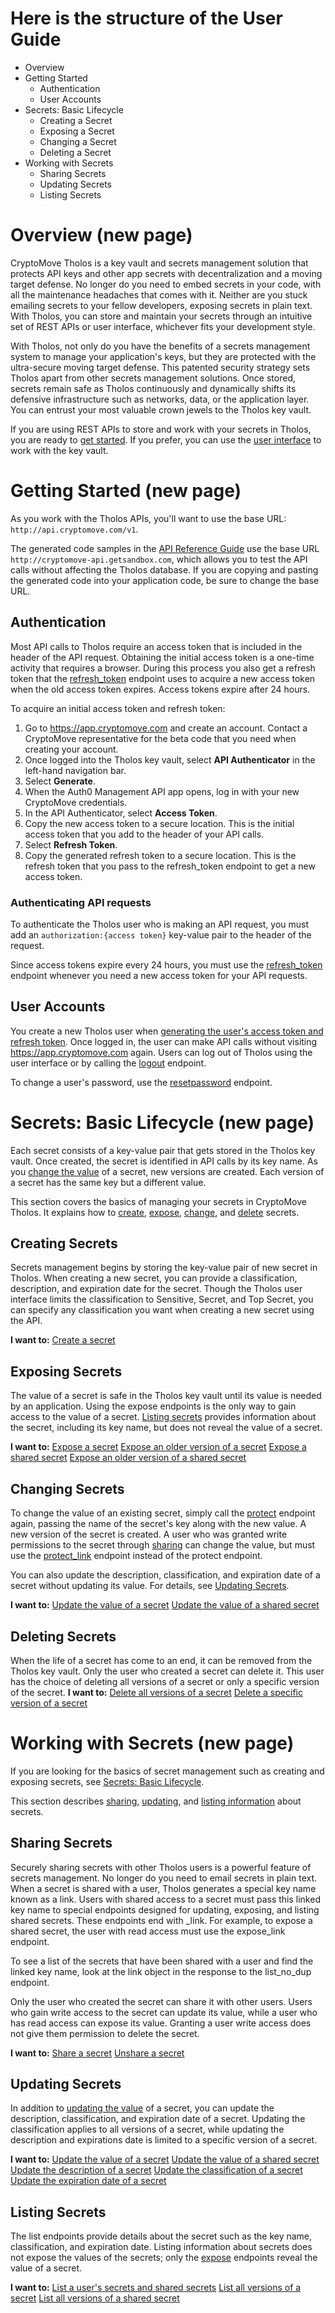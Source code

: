 # Here is the structure of the User Guide
* Overview
* Getting Started
  * Authentication
  * User Accounts
* Secrets: Basic Lifecycle
  * Creating a Secret
  * Exposing a Secret
  * Changing a Secret
  * Deleting a Secret
* Working with Secrets
  * Sharing Secrets
  * Updating Secrets
  * Listing Secrets

# Overview (new page)
CryptoMove Tholos is a key vault and secrets management solution that protects API keys and other app secrets with decentralization and a moving target defense. No longer do you need to embed secrets in your code, with all the maintenance headaches that comes with it. Neither are you stuck emailing secrets to your fellow developers, exposing secrets in plain text. With Tholos, you can store and maintain your secrets through an intuitive set of REST APIs or user interface, whichever fits your development style. 

With Tholos, not only do you have the benefits of a secrets management system to manage your application's keys, but they are protected with the ultra-secure moving target defense. This patented security strategy sets Tholos apart from other secrets management solutions. Once stored, secrets remain safe as Tholos continuously and dynamically shifts its defensive infrastructure such as networks, data, or the application layer. You can entrust your most valuable crown jewels to the Tholos key vault.

If you are using REST APIs to store and work with your secrets in Tholos, you are ready to [get started](https://docs.cryptomove.com/docs/getting-started). If you prefer, you can use the [user interface](https://app.cryptomove.com) to work with the key vault.

# Getting Started (new page)
As you work with the Tholos APIs, you'll want to use the base URL: `http://api.cryptomove.com/v1`. 

The generated code samples in the [API Reference Guide](https://docs.cryptomove.com/reference) use the base URL `http://cryptomove-api.getsandbox.com`, which allows you to test the API calls without affecting the Tholos database. If you are copying and pasting the generated code into your application code, be sure to change the base URL.


## Authentication
Most API calls to Tholos require an access token that is included in the header of the API request. Obtaining the initial access token is a one-time activity that requires a browser. During this process you also get a refresh token that the [refresh_token](https://docs.cryptomove.com/reference#post_user-refresh-token) endpoint uses to acquire a new access token when the old access token expires. Access tokens expire after 24 hours.

To acquire an initial access token and refresh token:
1. Go to https://app.cryptomove.com and create an account. Contact a CryptoMove representative for the beta code that you need when creating your account. 
2. Once logged into the Tholos key vault, select **API Authenticator** in the left-hand navigation bar.
3. Select **Generate**.
4. When the Auth0 Management API app opens, log in with your new CryptoMove credentials.
5. In the API Authenticator, select **Access Token**.
6. Copy the new access token to a secure location. This is the initial access token that you add to the header of your API calls.
7. Select **Refresh Token**.
8. Copy the generated refresh token to a secure location. This is the refresh token that you pass to the refresh_token endpoint to get a new access token.

### Authenticating API requests
To authenticate the Tholos user who is making an API request, you must add an `authorization:{access token}` key-value pair to the header of the request. 

Since access tokens expire every 24 hours, you must use the [refresh_token](https://docs.cryptomove.com/reference#post_user-refresh-token) endpoint whenever you need a new access token for your API requests. 

## User Accounts
You create a new Tholos user when [generating the user's access token and refresh token](https://docs.cryptomove.com/docs/authentication). Once logged in, the user can make API calls without visiting https://app.cryptomove.com again. Users can log out of Tholos using the user interface or by calling the [logout](https://docs.cryptomove.com/reference#post_user-logout) endpoint. 

To change a user's password, use the [resetpassword](https://docs.cryptomove.com/reference#post_user-resetpassword) endpoint.

# Secrets: Basic Lifecycle (new page)
Each secret consists of a key-value pair that gets stored in the Tholos key vault. Once created, the secret is identified in API calls by its key name. As you [change the value](https://docs.cryptomove.com/docs/changing-secrets) of a secret, new versions are created. Each version of a secret has the same key but a different value.

This section covers the basics of managing your secrets in CryptoMove Tholos. It explains how to [create](https://docs.cryptomove.com/docs/creating-secrets), [expose](https://docs.cryptomove.com/docs/exposing-secrets), [change](https://docs.cryptomove.com/docs/changing-secrets), and [delete](https://docs.cryptomove.com/docs/deleting-secrets) secrets. 

## Creating Secrets
Secrets management begins by storing the key-value pair of new secret in Tholos. When creating a new secret, you can provide a classification, description, and expiration date for the secret. Though the Tholos user interface limits the classification to Sensitive, Secret, and Top Secret, you can specify any classification you want when creating a new secret using the API.  

**I want to:**
[Create a secret](https://docs.cryptomove.com/reference#post_user-secret-protect)

## Exposing Secrets
The value of a secret is safe in the Tholos key vault until its value is needed by an application. Using the expose endpoints is the only way to gain access to the value of a secret. [Listing secrets](https://docs.cryptomove.com/docs/listing-secrets) provides information about the secret, including its key name, but does not reveal the value of a secret. 

**I want to:**
[Expose a secret](https://docs.cryptomove.com/reference#post_user-secret-expose)
[Expose an older version of a secret](https://docs.cryptomove.com/reference#post_user-secret-version-expose)
[Expose a shared secret](https://docs.cryptomove.com/reference#post_user-secret-expose-link)
[Expose an older version of a shared secret](https://docs.cryptomove.com/reference#post_user-secret-version-expose-link)

## Changing Secrets
To change the value of an existing secret, simply call the [protect](https://docs.cryptomove.com/reference#post_user-secret-protect) endpoint again, passing the name of the secret's key along with the new value. A new version of the secret is created. A user who was granted write permissions to the secret through [sharing](https://docs.cryptomove.com/docs/sharing-secrets) can change the value, but must use the [protect_link](https://docs.cryptomove.com/reference#post_user-secret-protect) endpoint instead of the protect endpoint.

You can also update the description, classification, and expiration date of a secret without updating its value. For details, see [Updating Secrets](https://docs.cryptomove.com/docs/updating-secrets).

**I want to:**
[Update the value of a secret](https://docs.cryptomove.com/reference#post_user-secret-protect)
[Update the value of a shared secret](https://docs.cryptomove.com/reference#post_user-secret-protect-link)

## Deleting Secrets
When the life of a secret has come to an end, it can be removed from the Tholos key vault. Only the user who created a secret can delete it. This user has the choice of deleting all versions of a secret or only a specific version of the secret. 
**I want to:**
[Delete all versions of a secret](https://docs.cryptomove.com/reference#post_user-secret-delete)
[Delete a specific version of a secret](https://docs.cryptomove.com/reference#post_user-secret-version-delete)

# Working with Secrets (new page)
If you are looking for the basics of secret management such as creating and exposing secrets, see [Secrets: Basic Lifecycle](https://docs.cryptomove.com/docs/secrets-basic-lifecycle).

This section describes [sharing](https://docs.cryptomove.com/docs/sharing-secrets), [updating](https://docs.cryptomove.com/docs/updating-secrets), and [listing information](https://docs.cryptomove.com/docs/listing-secrets) about secrets.

## Sharing Secrets
Securely sharing secrets with other Tholos users is a powerful feature of secrets management. No longer do you need to email secrets in plain text. When a secret is shared with a user, Tholos generates a special key name known as a link. Users with shared access to a secret must pass this linked key name to special endpoints designed for updating, exposing, and listing shared secrets. These endpoints end with \_link. For example, to expose a shared secret, the user with read access must use the expose_link endpoint.

To see a list of the secrets that have been shared with a user and find the linked key name, look at the link object in the response to the list_no_dup endpoint. 

Only the user who created the secret can share it with other users. Users who gain write access to the secret can update its value, while a user who has read access can expose its value. Granting a user write access does not give them permission to delete the secret.  

**I want to:**
[Share a secret](https://docs.cryptomove.com/reference#post_user-secret-share)
[Unshare a secret](https://docs.cryptomove.com/reference#post_user-secret-unshare)

## Updating Secrets

In addition to [updating the value](https://docs.cryptomove.com/docs/changing-secrets) of a secret, you can update the description, classification, and expiration date of a secret. Updating the classification applies to all versions of a secret, while updating the description and expirations date is limited to a specific version of a secret. 

**I want to:**
[Update the value of a secret](https://docs.cryptomove.com/reference#post_user-secret-protect)
[Update the value of a shared secret](https://docs.cryptomove.com/reference#post_user-secret-protect-link)
[Update the description of a secret](https://docs.cryptomove.com/reference#post_user-secret-update-description)
[Update the classification of a secret](https://docs.cryptomove.com/reference#post_user-secret-update-classification)
[Update the expiration date of a secret](https://docs.cryptomove.com/reference#post_user-secret-update-expiration)

## Listing Secrets
The list endpoints provide details about the secret such as the key name, classification, and expiration date. Listing information about secrets does not expose the values of the secrets; only the [expose](https://docs.cryptomove.com/docs/exposing-secrets) endpoints reveal the value of a secret. 

**I want to:**
[List a user's secrets and shared secrets](https://docs.cryptomove.com/reference#post_user-secret-list-no-dup)
[List all versions of a secret](https://docs.cryptomove.com/reference#post_user-secret-version-list)
[List all versions of a shared secret](https://docs.cryptomove.com/reference#post_user-secret-version-list-for-link)

